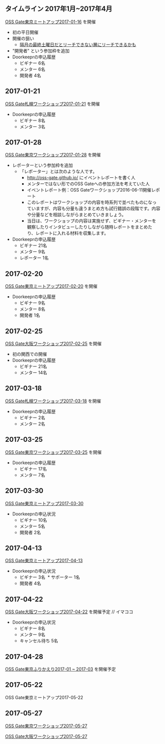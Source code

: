 ## タイムライン 2017年1月~2017年4月

[OSS Gate東京ミートアップ2017-01-16](https://oss-gate.doorkeeper.jp/events/55608) を開催

* 初の平日開催
* 開催の狙い
  * [隔月の最終土曜日だとリーチできない層にリーチできるかも](https://github.com/oss-gate/retrospective/issues/30)
* "開発者" という参加枠を追加
* Doorkeeprの申込履歴
  * ビギナー 6名
  * メンター 6名
  * 開発者 4名
  
## 2017-01-21

[OSS Gate札幌ワークショップ2017-01-21](https://oss-gate.doorkeeper.jp/events/54640) を開催

* Doorkeeprの申込履歴
  * ビギナー 8名
  * メンター 3名

## 2017-01-28

[OSS Gate東京ワークショップ2017-01-28](https://oss-gate.doorkeeper.jp/events/52881) を開催

* レポーターという参加枠を追加
  * 「レポーター」とは次のような人です。
     * http://oss-gate.github.io/ にイベントレポートを書く人
     * メンターではない形でのOSS Gateへの参加方法を考えていた人
     * イベントレポート例：OSS Gateワークショップ2016-06-11開催レポート
     * このレポートはワークショップの内容を時系列で並べたものになっていますが、内容も分量も違うまとめ方も試行錯誤の段階です。内容や分量などを相談しながらまとめていきましょう。
     * 当日は、ワークショップの内容は実施せず、ビギナー・メンターを観察したりインタビューしたりしながら随時レポートをまとめたり、レポートに入れる材料を収集します。
* Doorkeeprの申込履歴
  * ビギナー 21名
  * メンター 9名
  * レポーター 1名

## 2017-02-20

[OSS Gate東京ミートアップ2017-02-20](https://oss-gate.doorkeeper.jp/events/56845) を開催

* Doorkeeprの申込履歴
  * ビギナー 9名
  * メンター 8名
  * 開発者 1名

## 2017-02-25

[OSS Gate大阪ワークショップ2017-02-25](https://oss-gate.doorkeeper.jp/events/56141) を開催

* 初の関西での開催
* Doorkeeprの申込履歴
  * ビギナー 21名
  * メンター 14名

## 2017-03-18

[OSS Gate札幌ワークショップ2017-03-18](https://oss-gate.doorkeeper.jp/events/54641) を開催

* Doorkeeprの申込履歴
  * ビギナー 2名
  * メンター 2名

## 2017-03-25

[OSS Gate東京ワークショップ2017-03-25](https://oss-gate.doorkeeper.jp/events/57049) を開催

* Doorkeeprの申込履歴
  * ビギナー 17名
  * メンター 7名

## 2017-03-30

[OSS Gate東京ミートアップ2017-03-30](https://oss-gate.doorkeeper.jp/events/58374) 

* Doorkeeprの申込状況
  * ビギナー 10名
  * メンター 5名
  * 開発者 2名

## 2017-04-13

[OSS Gate東京ミートアップ2017-04-13](https://oss-gate.doorkeeper.jp/events/59418)

* Doorkeeprの申込状況
  * ビギナー 3名
  * サポーター 1名
  * 開発者 4名
  
## 2017-04-22

[OSS Gate大阪ワークショップ2017-04-22](https://oss-gate.doorkeeper.jp/events/58579) を開催予定 // イマココ

* Doorkeeprの申込状況
  * ビギナー 8名
  * メンター 9名
  * キャンセル待ち 5名

## 2017-04-28

[OSS Gate東京ふりかえり2017-01 ~ 2017-03](https://oss-gate.doorkeeper.jp/events/59283) を開催予定

## 2017-05-22

OSS Gate東京ミートアップ2017-05-22

## 2017-05-27

[OSS Gate東京ワークショップ2017-05-27](https://oss-gate.doorkeeper.jp/events/59202)

[OSS Gate大阪ワークショップ2017-05-27](https://oss-gate.doorkeeper.jp/events/59634)
